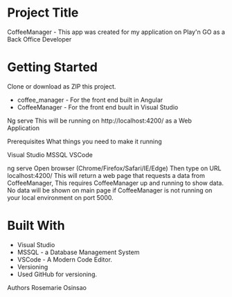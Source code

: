 
# Project Title

CoffeeManager - This app was created for my application on Play'n GO as a Back Office Developer

 # Getting Started
Clone or download as ZIP this project.

* coffee_manager - For the front end built in Angular
* CoffeeManager - For the front end buult in Visual Studio

Ng serve
This will be running on http://localhost:4200/ as a Web Application

Prerequisites
What things you need to make it running

Visual Studio
MSSQL
VSCode

ng serve
Open browser (Chrome/Firefox/Safari/IE/Edge) Then type on URL localhost:4200/
This will return a web page that requests a data from CoffeeManager, This requires CoffeeManager up and running to show data. No data will be shown on main page if CoffeeManager is not running on your local environment on port 5000.

# Built With
* Visual Studio
* MSSQL - a Database Management System
* VSCode - A Modern Code Editor.
* Versioning
* Used GitHub for versioning.

Authors
Rosemarie Osinsao 
